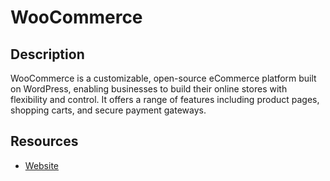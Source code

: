 # WooCommerce

## Description
WooCommerce is a customizable, open-source eCommerce platform built on WordPress, enabling businesses to build their online stores with flexibility and control. It offers a range of features including product pages, shopping carts, and secure payment gateways.

## Resources
* [Website](woocommerce.com)